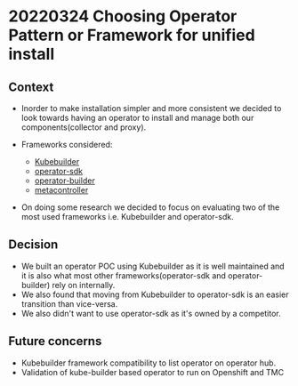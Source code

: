 # 20220324 Choosing Operator Pattern or Framework for unified install
## Context

- Inorder to make installation simpler and more consistent we decided to look towards having an operator to install and manage both our components(collector and proxy).
- Frameworks considered:
  - [Kubebuilder](https://github.com/kubernetes-sigs/kubebuilder) 
  - [operator-sdk](https://github.com/operator-framework/operator-sdk)
  - [operator-builder](https://github.com/vmware-tanzu-labs/operator-builder)
  - [metacontroller](https://github.com/metacontroller/metacontroller)

- On doing some research we decided to focus on evaluating two of the most used frameworks i.e. Kubebuilder and operator-sdk. 

## Decision
- We built an operator POC using Kubebuilder as it is well maintained and it is also what most other frameworks(operator-sdk and operator-builder) rely on internally.
- We also found that moving from Kubebuilder to operator-sdk is an easier transition than vice-versa.
- We also didn't want to use operator-sdk as it's owned by a competitor.

## Future concerns
- Kubebuilder framework compatibility to list operator on operator hub.
- Validation of kube-builder based operator to run on Openshift and TMC

